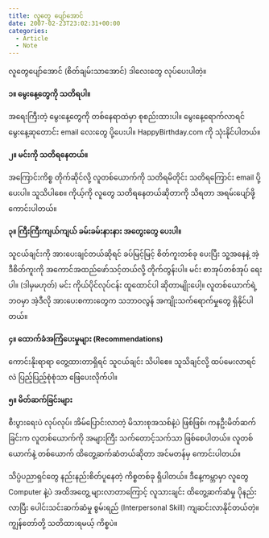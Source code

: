 ```yaml
---
title: လူတွေ ပျော်အောင်
date: 2007-02-23T23:02:31+00:00
categories:
  - Article
  - Note
---
```

လူတွေပျော်အောင် (စိတ်ချမ်းသာအောင်) ဒါလေးတွေ လုပ်ပေးပါတဲ့။

**၁။ မွေးနေ့တွေကို သတိရပါ။**

အရေးကြီးတဲ့ မွေးနေ့တွေကို တစ်နေရာထဲမှာ စုစည်းထားပါ။ မွေးနေ့ရောက်လာရင် မွေးနေ့ဆုတောင်း email လေးတွေ ပို့ပေးပါ။ HappyBirthday.com ကို သုံးနိုင်ပါတယ်။

**၂။ မင်းကို သတိရနေတယ်။**

အကြောင်းကိစ္စ တိုက်ဆိုင်လို့ လူတစ်ယောက်ကို သတိရမိတိုင်း သတိရကြောင်း email ပို့ပေးပါ။ သူသိပါစေ။ ကိုယ့်ကို လူတွေ သတိရနေတယ်ဆိုတာကို သိရတာ အရမ်းပျော်ဖို့ ကောင်းပါတယ်။

**၃။ ကြီးကြီးကျယ်ကျယ် ခမ်းခမ်းနားနား အတွေးတွေ ပေးပါ။**

သူငယ်ချင်းကို အားပေးချင်တယ်ဆိုရင် ခပ်မြင့်မြင့် စိတ်ကူးတစ်ခု ပေးပြီး သူ့အနေနဲ့ အဲ့ဒီစိတ်ကူးကို အကောင်အထည်ဖော်သင့်တယ်လို့ တိုက်တွန်းပါ။ မင်း စာအုပ်တစ်အုပ် ရေးပါ။ (ဒါမှမဟုတ်) မင်း ကိုယ်ပိုင်လုပ်ငန်း ထူထောင်ပါ ဆိုတာမျိုးပေါ့။ လူတစ်ယောက်ရဲ့ ဘဝမှာ အဲ့ဒီလို အားပေးစကားတွေက သဘာဝလွန် အကျိုးသက်ရောက်မှုတွေ ရှိနိုင်ပါတယ်။

**၄။ ထောက်ခံအကြံပေးမှုများ (Recommendations)**

ကောင်းနိုးရာရာ တွေ့ထားတာရှိရင် သူငယ်ချင်း သိပါစေ။ သူသိချင်လို့ ထပ်မေးလာရင်လဲ ပြည့်ပြည့်စုံစုံသာ ဖြေပေးလိုက်ပါ။

**၅။ မိတ်ဆက်ခြင်းများ**

စီးပွားရေးပဲ လုပ်လုပ်၊ အိမ်ပြောင်းလာတဲ့ မိသားစုအသစ်နဲ့ပဲ ဖြစ်ဖြစ်၊ ကနဦးမိတ်ဆက်ခြင်းက လူတစ်ယောက်ကို အများကြီး သက်တောင့်သက်သာ ဖြစ်စေပါတယ်။ လူတစ်ယောက်နဲ့ တစ်ယောက် ထိတွေ့ဆက်ဆံတယ်ဆိုတာ အင်မတန်မှ ကောင်းပါတယ်။

သိပ္ပံပညာရှင်တွေ နည်းနည်းစိတ်ပူနေတဲ့ ကိစ္စတစ်ခု ရှိပါတယ်။ ဒီနေ့ကမ္ဘာမှာ လူတွေ Computer နဲ့ပဲ အထိအတွေ့ များလာတာကြောင့် လူသားချင်း ထိတွေ့ဆက်ဆံမှု ပိုနည်းလာပြီး ပေါင်းသင်းဆက်ဆံမှု စွမ်းရည် (Interpersonal Skill) ကျဆင်းလာနိုင်တယ်တဲ့။ ကျွန်တော်တို့ သတိထားရမယ့် ကိစ္စပဲ။